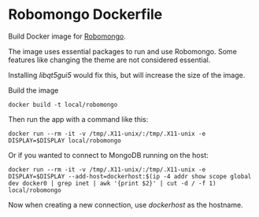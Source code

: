 Robomongo Dockerfile
====================

Build Docker image for [Robomongo](<https://robomongo.org>).

The image uses essential packages to run and use Robomongo.
Some features like changing the theme are not considered essential.

Installing *libqt5gui5* would fix this, but will increase the size of the image.


Build the image


```
docker build -t local/robomongo
```


Then run the app with a command like this:


```
docker run --rm -it -v /tmp/.X11-unix/:/tmp/.X11-unix -e DISPLAY=$DISPLAY local/robomongo
```


Or if you wanted to connect to MongoDB running on the host:


```
docker run --rm -it -v /tmp/.X11-unix/:/tmp/.X11-unix -e DISPLAY=$DISPLAY --add-host=dockerhost:$(ip -4 addr show scope global dev docker0 | grep inet | awk '{print $2}' | cut -d / -f 1) local/robomongo
```


Now when creating a new connection, use *dockerhost* as the hostname.
